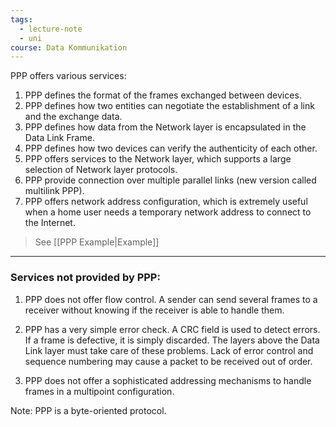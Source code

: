 ```yaml
---
tags:
  - lecture-note
  - uni
course: Data Kommunikation
---
```

PPP offers various services:
1. PPP defines the format of the frames exchanged between devices.
2. PPP defines how two entities can negotiate the establishment of a link and the exchange data.
3. PPP defines how data from the Network layer is encapsulated in the Data Link Frame.
4. PPP defines how two devices can verify the authenticity of each other.
5. PPP offers services to the Network layer, which supports a large selection of Network layer protocols.
6. PPP provide connection over multiple parallel links (new version called multilink PPP).
7. PPP offers network address configuration, which is extremely useful when a home user needs a temporary network address to connect to the Internet.

> See [[PPP Example|Example]]

***
### Services not provided by PPP:
1. PPP does not offer flow control. A sender can send several frames to a receiver without knowing if the receiver is able to handle them.

2. PPP has a very simple error check. A CRC field is used to detect errors. If a frame is defective, it is simply discarded. The layers above the Data Link layer must take care of these problems. Lack of error control and sequence numbering may cause a packet to be received out of order.

3.  PPP does not offer a sophisticated addressing mechanisms to handle frames in a multipoint configuration.

Note: PPP is a byte-oriented protocol.